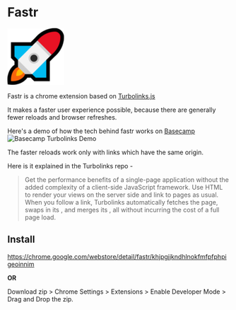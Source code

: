 # Fastr

![rocket logo](extension/icon.png)

Fastr is a chrome extension based on [Turbolinks.js](https://github.com/turbolinks/turbolinks)

It makes a faster user experience possible, because there are generally fewer reloads and browser refreshes.

Here's a demo of how the tech behind fastr works on [Basecamp](https://basecamp.com)
![Basecamp Turbolinks Demo](https://s3.amazonaws.com/turbolinks-docs/images/turbolinks.gif)

The faster reloads work only with links which have the same origin.

Here is it explained in the Turbolinks repo - 

>Get the performance benefits of a single-page application without the added complexity of a client-side JavaScript framework. Use HTML to render your views on the server side and link to pages as usual. When you follow a link, Turbolinks automatically fetches the page, swaps in its <body>, and merges its <head>, all without incurring the cost of a full page load.

## Install

https://chrome.google.com/webstore/detail/fastr/khjpgjjkndhlnokfmfpfphpigeoinnim

**OR**

Download zip > Chrome Settings > Extensions > Enable Developer Mode > Drag and Drop the zip.
